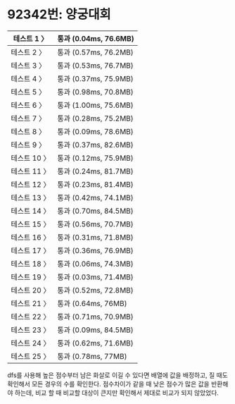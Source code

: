 # 92342번: 양궁대회

| 테스트 1 〉 | 통과 (0.04ms, 76.6MB) |
| --- | --- |
| 테스트 2 〉 | 통과 (0.57ms, 76.2MB) |
| 테스트 3 〉 | 통과 (0.53ms, 76.7MB) |
| 테스트 4 〉 | 통과 (0.37ms, 75.9MB) |
| 테스트 5 〉 | 통과 (0.98ms, 70.8MB) |
| 테스트 6 〉 | 통과 (1.00ms, 75.6MB) |
| 테스트 7 〉 | 통과 (0.28ms, 75.2MB) |
| 테스트 8 〉 | 통과 (0.09ms, 78.6MB) |
| 테스트 9 〉 | 통과 (0.37ms, 82.6MB) |
| 테스트 10 〉 | 통과 (0.12ms, 75.9MB) |
| 테스트 11 〉 | 통과 (0.24ms, 81.7MB) |
| 테스트 12 〉 | 통과 (0.23ms, 81.4MB) |
| 테스트 13 〉 | 통과 (0.42ms, 74.1MB) |
| 테스트 14 〉 | 통과 (0.70ms, 84.5MB) |
| 테스트 15 〉 | 통과 (0.56ms, 70.7MB) |
| 테스트 16 〉 | 통과 (0.31ms, 71.8MB) |
| 테스트 17 〉 | 통과 (0.36ms, 76.9MB) |
| 테스트 18 〉 | 통과 (0.06ms, 74.3MB) |
| 테스트 19 〉 | 통과 (0.03ms, 71.4MB) |
| 테스트 20 〉 | 통과 (0.52ms, 72.8MB) |
| 테스트 21 〉 | 통과 (0.64ms, 76MB) |
| 테스트 22 〉 | 통과 (0.71ms, 70.9MB) |
| 테스트 23 〉 | 통과 (0.09ms, 84.5MB) |
| 테스트 24 〉 | 통과 (0.62ms, 71.6MB) |
| 테스트 25 〉 | 통과 (0.78ms, 77MB) |

dfs를 사용해 높은 점수부터 남은 화살로 이길 수 있다면 배열에 값을 배정하고, 질 때도 확인해서 모든 경우의 수를 확인한다. 점수차이가 같을 때 낮은 점수가 많은 값을 반환해야 하는데, 비교 할 때 비교할 대상이 큰지만 확인해서 제대로 비교가 되지 않았었다.